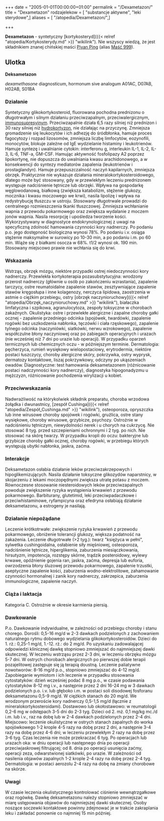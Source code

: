 +++
date = "2005-01-01T00:00:00+01:00"
permalink = "/Dexametazon/"
title = "Dexametazon"
rodzajelekow = [ "substancje aktywne", "leki sterydowe",]
aliases = [ "/atopedia/Dexametazon/",]

+++

**Dexametazon** - syntetyczny [kortykosteryd]({{< relref "atopedia/Kortykosterydy.md" >}} "wikilink"). Nie wszyscy wiedzą, że jest składnikiem znanej chińskiej maści [Piyan Ping](/atopedia/Piyan_Ping "wikilink") (alias [Maść 999](/Maść_999 "wikilink")).

Ulotka
------

**Deksametazon**

*dexamethasone*
diagnosticum, hormonum sive analogum
A01AC, D07AB, H02AB, S01BA

### Działanie

Syntetyczny glikokortykosteroid, fluorowana pochodna prednizonu o długotrwałym i silnym działaniu przeciwzapalnym, przeciwalergicznym, [immunosupresyjnym](/atopedia/immunosupresja "wikilink"). Przeciwzapalnie działa 6,5 razy silniej niż prednizon i 30 razy silniej niż [hydrokortyzon](/atopedia/hydrokortyzon "wikilink"), nie działając na przyczynę. Zmniejsza gromadzenie się leukocytów i ich adhezję do śródbłonka, hamuje proces fagocytozy i rozpad lizosomów, zmniejsza liczbę limfocytów, eozynofili, monocytów, blokuje zależne od IgE wydzielanie histaminy i leukotrienów. Hamuje syntezę i uwalnianie cytokin: interferonu g, interleukin IL-1, IL-2, IL-3, IL-6, TNF-a, GM-CSF. Hamując aktywność fosfolipazy A2 poprzez lipokortynę, nie dopuszcza do uwalniania kwasu arachidonowego, a w konsekwencji do syntezy mediatorów zapalenia (leukotrienów i prostaglandyn). Hamuje przepuszczalność naczyń kapilarnych, zmniejsza obrzęk. Praktycznie nie wykazuje działania mineralokortykosteroidowego, dlatego może być stosowany, gdy w przewlekłym leczeniu prednizonem występuje nadciśnienie tętnicze lub obrzęki. Wpływa na gospodarkę węglowodanową, białkową (zwiększa katabolizm, stężenie glukozy, mocznika i kwasu moczowego we krwi), nasila lipolizę i wpływa na redystrybucję tłuszczu w ustroju. Stosowany długotrwale prowadzi do centralnego rozmieszczenia tkanki tłuszczowej. Zmniejsza wchłanianie wapnia z przewodu pokarmowego oraz zwiększa wydalanie z moczem jonów wapnia. Nasila resorpcję i upośledza tworzenie kości. Wykorzystywany w diagnostyce endokrynologicznej z uwagi na specyficzną zdolność hamowania czynności kory nadnerczy. Po podaniu p.o. jego dostępność biologiczna wynosi 78%. Po podaniu i.v. osiąga stężenie maksymalne w surowicy po 10-30 min, a po podaniu i.m. po 60 min. Wiąże się z białkami osocza w 68%. t1/2 wynosi ok. 190 min. Stosowany miejscowo prawie nie wchłania się do krwi.

### Wskazania

Wstrząs, obrzęk mózgu, niektóre przypadki ostrej niedoczynności kory nadnerczy. Przewlekła kortykoterapia pozasubstytucyjna: wrodzony przerost nadnerczy (głównie u osób po zakończeniu wzrastania), zapalenie tarczycy, ostre reumatoidalne zapalenie stawów, zesztywniające zapalenie stawów kręgosłupa i inne kolagenozy, nerczyca lipidowa, zaostrzenia w astmie o ciężkim przebiegu, ostry [obrzęk naczynioruchowy]({{< relref "atopedia/Obrzęk_naczynioruchowy.md" >}} "wikilink"), białaczka limfatyczna i szpikowa, agranulocytoza, zespoły toksyczne w chorobach zakaźnych. Okulistyka: ostre i przewlekłe alergiczne i zapalne choroby gałki ocznej - zapalenie przedniego odcinka (spojówek, twardówki, zapalenie rogówki bez uszkodzenia nabłonka, tęczówki i ciała rzęskowego), zapalenie tylnego odcinka (naczyniówki, siatkówki, nerwu wzrokowego), zapalenie współczulne błony naczyniowej oraz po zabiegach operacyjnych i urazach (nie wcześniej niż 7 dni po urazie lub operacji). W przypadku oparzeń termicznych lub chemicznych oczu - w późniejszym terminie. Dermatologia: pęcherzyca, rumień wysiękowy wielopostaciowy, erytrodermia, niektóre postaci łuszczycy, choroby alergiczne skóry, pokrzywka, ostry wyprysk, dermatozy kontaktowe, liszaj pokrzywkowy, odczyny po ukąszeniach owadów. Diagnostyczne: test hamowania deksametazonem (różnicowanie postaci nadczynności kory nadnerczy), diagnostyka hipogonadyzmu u mężczyzn, różnicowanie pochodzenia wirylizacji u kobiet.

### Przeciwwskazania

Nadwrażliwość na którykolwiek składnik preparatu, choroba wrzodowa żołądka i dwunastnicy, [zespół Cushinga]({{< relref "atopedia/Zespół_Cushinga.md" >}} "wikilink"), osteoporoza, opryszczka lub inne wirusowe choroby spojówek i rogówki, gruźlica, ostre stany wysiękowe, choroby wirusowe, grzybicze, psychozy. Ostrożnie w nadciśnieniu tętniczym, niewydolności nerek i u chorych na cukrzycę. Nie stosować 8 tyg. przed szczepieniami ochronnymi i 2 tyg. po nich. Nie stosować na skórę twarzy. W przypadku kropli do oczu: bakteryjne lub grzybicze choroby gałki ocznej, choroby rogówki, w przebiegu których występują ubytki nabłonka, jaskra, zaćma.

### Interakcje

Deksametazon osłabia działanie leków przeciwzakrzepowych i hipoglikemizujących. Nasila działanie toksyczne glikozydów naparstnicy, w skojarzeniu z lekami moczopędnymi zwiększa utratę potasu z moczem. Równoczesne stosowanie niesteroidowych leków przeciwzapalnych powoduje zwiększenie ryzyka wystąpienia krwawień z przewodu pokarmowego. Barbiturany, glutetimid, leki przeciwpadaczkowe i przeciwhistaminowe, ryfampicyna oraz efedryna osłabiają działanie deksametazonu, a estrogeny je nasilają.

### Działanie niepożądane

Leczenie krótkotrwałe: zwiększenie ryzyka krwawień z przewodu pokarmowego, obniżenie tolerancji glukozy, większa podatność na zakażenia. Leczenie długotrwałe (\>2 tyg.): twarz "księżyca w pełni", sylwetka cushingoidalna, osłabienie siły mięśniowej, osteoporoza, nadciśnienie tętnicze, hiperglikemia, zaburzenia miesiączkowania, hirsutyzm, impotencja, rozstępy skórne, trądzik posteroidowy, wylewy krwawe, opóźnienie gojenia ran, jaskra, zaćma, depresja lub euforia, owrzodzenia błony śluzowej przewodu pokarmowego, zapalenie trzustki, aseptyczne zapalenie kości, zaburzenia wodno-elektrolitowe, zahamowanie czynności hormonalnej i zanik kory nadnerczy, zakrzepica, zaburzenia immunologiczne, zapalenie naczyń.

### Ciąża i laktacja

Kategoria C. Ostrożnie w okresie karmienia piersią.

### Dawkowanie

P.o. Dawkowanie indywidualne, w zależności od przebiegu choroby i stanu chorego. Dorośli: 0,5-16 mg/d w 2-3 dawkach podzielonych z zachowaniem naturalnego rytmu dobowego wydzielania glikokortykosteroidów. Dzieci do 1. rż.: 0,25-1 mg/d, 1.-12. rż.: do 2 mg/d. Po uzyskaniu zadowalającej odpowiedzi klinicznej dawkę stopniowo zmniejszać do najmniejszej dawki skutecznej. W leczeniu wstrząsu przez 2-3 dni, w leczeniu obrzęku mózgu 5-7 dni. W ostrych chorobach alergicznych po pierwszej dobie terapii pozajelitowej zastępuje się ją terapią doustną. Leczenie paliatywne nowotworów: 8-16 mg/d p.o., stopniowo zmniejszać do 4-12 mg/d. Zapobieganie wymiotom i ich leczenie w przypadku stosowania cytostatyków: dzień wcześniej podać 8 mg p.o., w czasie podawania cytostatyków 8-12 mg i.v., a następnie przez 2 dni 16-24 mg w 3 dawkach podzielonych p.o. i.v. lub głęboko i.m. w postaci soli disodowej fosforanu deksametazonu 0,5-9 mg/d. W ciężkich stanach do 20 mg/d. We wrodzonym przeroście kory nadnerczy 0,5-1,5 mg/d (łącznie z mineralokortykosteroidami). Dostawowo lub okołostawowo: w reumatologii 0,2-6 mg w odstępach 3-5 dni do 2-3 tyg. Dzieci od 2. mż. 0,1 mg/kg mc./d i.m. lub i.v., raz na dobę lub w 2-4 dawkach podzielonych przez 2-4 dni. Miejscowo: leczenie okulistyczne w ostrych stanach zapalnych do worka spojówkowego 1-2 krople 4-5 razy na dobę przez 2 dni, a następnie 3-4 razy na dobę przez 4-6 dni; w leczeniu przewlekłym 2 razy na dobę przez 3-6 tyg. Czas leczenia nie może przekraczać 6 tyg. Po operacjach lub urazach oka: w dniu operacji lub następnego dnia po operacji przeciwjaskrowej filtrującej; od 8. dnia po operacji usunięcia zaćmy, operacji zeza, odwarstwionej siatkówki, po urazie. W zależności od nasilenia objawów zapalnych 1-2 krople 2-4 razy na dobę przez 2-4 tyg. Dermatologia: w postaci aerozolu 2-4 razy na dobę na zmiany chorobowe na skórze.

### Uwagi

W czasie leczenia okulistycznego kontrolować ciśnienie wewnątrzgałkowe oraz rogówkę. Dawkę deksametazonu należy stopniowo zmniejszać w miarę ustępowania objawów do najmniejszej dawki skutecznej. Osoby noszące soczewki kontaktowe powinny zdejmować je w trakcie zakraplania leku i zakładać ponownie co najmniej 15 min później.
